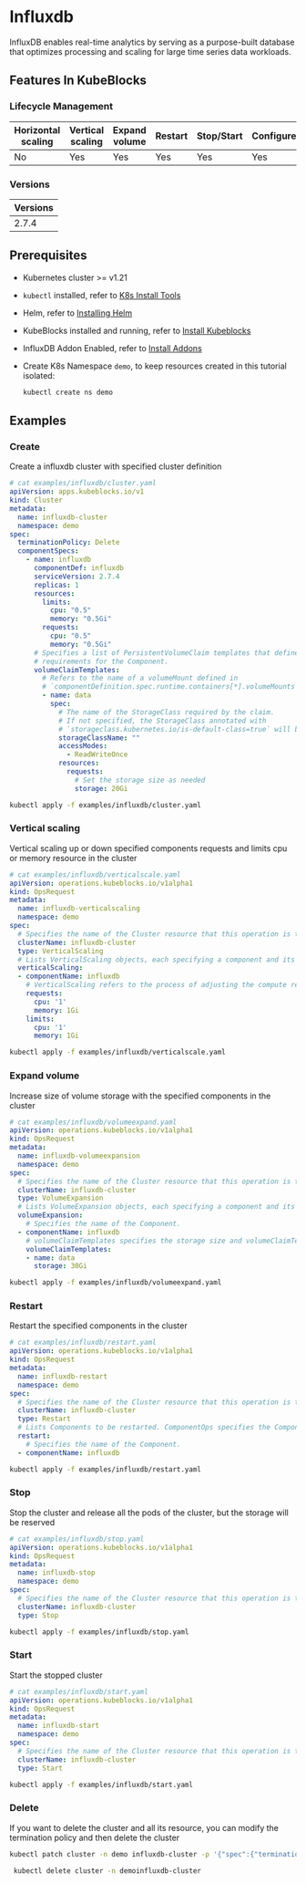 # Influxdb

InfluxDB enables real-time analytics by serving as a purpose-built database that optimizes processing and scaling for large time series data workloads.

## Features In KubeBlocks

### Lifecycle Management

| Horizontal<br/>scaling | Vertical <br/>scaling | Expand<br/>volume | Restart   | Stop/Start | Configure | Expose | Switchover |
|------------------------|-----------------------|-------------------|-----------|------------|-----------|--------|------------|
| No                     | Yes                   | Yes               | Yes       | Yes        | Yes       | Yes    | No      |

### Versions

| Versions |
|----------|
| 2.7.4 |

## Prerequisites

- Kubernetes cluster >= v1.21
- `kubectl` installed, refer to [K8s Install Tools](https://kubernetes.io/docs/tasks/tools/)
- Helm, refer to [Installing Helm](https://helm.sh/docs/intro/install/)
- KubeBlocks installed and running, refer to [Install Kubeblocks](../docs/prerequisites.md)
- InfluxDB Addon Enabled, refer to [Install Addons](../docs/install-addon.md)
- Create K8s Namespace `demo`, to keep resources created in this tutorial isolated:

  ```bash
  kubectl create ns demo
  ```

## Examples

### Create

Create a influxdb cluster with specified cluster definition

```yaml
# cat examples/influxdb/cluster.yaml
apiVersion: apps.kubeblocks.io/v1
kind: Cluster
metadata:
  name: influxdb-cluster
  namespace: demo
spec:
  terminationPolicy: Delete
  componentSpecs:
    - name: influxdb
      componentDef: influxdb
      serviceVersion: 2.7.4
      replicas: 1
      resources:
        limits:
          cpu: "0.5"
          memory: "0.5Gi"
        requests:
          cpu: "0.5"
          memory: "0.5Gi"
      # Specifies a list of PersistentVolumeClaim templates that define the storage
      # requirements for the Component.
      volumeClaimTemplates:
        # Refers to the name of a volumeMount defined in
        # `componentDefinition.spec.runtime.containers[*].volumeMounts
        - name: data
          spec:
            # The name of the StorageClass required by the claim.
            # If not specified, the StorageClass annotated with
            # `storageclass.kubernetes.io/is-default-class=true` will be used by default
            storageClassName: ""
            accessModes:
              - ReadWriteOnce
            resources:
              requests:
                # Set the storage size as needed
                storage: 20Gi
```

```bash
kubectl apply -f examples/influxdb/cluster.yaml
```

### Vertical scaling

Vertical scaling up or down specified components requests and limits cpu or memory resource in the cluster

```yaml
# cat examples/influxdb/verticalscale.yaml
apiVersion: operations.kubeblocks.io/v1alpha1
kind: OpsRequest
metadata:
  name: influxdb-verticalscaling
  namespace: demo
spec:
  # Specifies the name of the Cluster resource that this operation is targeting.
  clusterName: influxdb-cluster
  type: VerticalScaling
  # Lists VerticalScaling objects, each specifying a component and its desired compute resources for vertical scaling.
  verticalScaling:
  - componentName: influxdb
    # VerticalScaling refers to the process of adjusting the compute resources (e.g., CPU, memory) allocated to a Component. It defines the parameters required for the operation.
    requests:
      cpu: '1'
      memory: 1Gi
    limits:
      cpu: '1'
      memory: 1Gi

```

```bash
kubectl apply -f examples/influxdb/verticalscale.yaml
```

### Expand volume

Increase size of volume storage with the specified components in the cluster

```yaml
# cat examples/influxdb/volumeexpand.yaml
apiVersion: operations.kubeblocks.io/v1alpha1
kind: OpsRequest
metadata:
  name: influxdb-volumeexpansion
  namespace: demo
spec:
  # Specifies the name of the Cluster resource that this operation is targeting.
  clusterName: influxdb-cluster
  type: VolumeExpansion
  # Lists VolumeExpansion objects, each specifying a component and its corresponding volumeClaimTemplates that requires storage expansion.
  volumeExpansion:
    # Specifies the name of the Component.
  - componentName: influxdb
    # volumeClaimTemplates specifies the storage size and volumeClaimTemplate name.
    volumeClaimTemplates:
    - name: data
      storage: 30Gi

```

```bash
kubectl apply -f examples/influxdb/volumeexpand.yaml
```

### Restart

Restart the specified components in the cluster

```yaml
# cat examples/influxdb/restart.yaml
apiVersion: operations.kubeblocks.io/v1alpha1
kind: OpsRequest
metadata:
  name: influxdb-restart
  namespace: demo
spec:
  # Specifies the name of the Cluster resource that this operation is targeting.
  clusterName: influxdb-cluster
  type: Restart
  # Lists Components to be restarted. ComponentOps specifies the Component to be operated on.
  restart:
    # Specifies the name of the Component.
  - componentName: influxdb

```

```bash
kubectl apply -f examples/influxdb/restart.yaml
```

### Stop

Stop the cluster and release all the pods of the cluster, but the storage will be reserved

```yaml
# cat examples/influxdb/stop.yaml
apiVersion: operations.kubeblocks.io/v1alpha1
kind: OpsRequest
metadata:
  name: influxdb-stop
  namespace: demo
spec:
  # Specifies the name of the Cluster resource that this operation is targeting.
  clusterName: influxdb-cluster
  type: Stop

```

```bash
kubectl apply -f examples/influxdb/stop.yaml
```

### Start

Start the stopped cluster

```yaml
# cat examples/influxdb/start.yaml
apiVersion: operations.kubeblocks.io/v1alpha1
kind: OpsRequest
metadata:
  name: influxdb-start
  namespace: demo
spec:
  # Specifies the name of the Cluster resource that this operation is targeting.
  clusterName: influxdb-cluster
  type: Start

```

```bash
kubectl apply -f examples/influxdb/start.yaml
```

### Delete

If you want to delete the cluster and all its resource, you can modify the termination policy and then delete the cluster

```bash
kubectl patch cluster -n demo influxdb-cluster -p '{"spec":{"terminationPolicy":"WipeOut"}}' --type="merge"

 kubectl delete cluster -n demoinfluxdb-cluster
```

